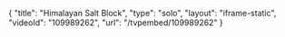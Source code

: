 {
    "title": "Himalayan Salt Block",
    "type": "solo",
    "layout": "iframe-static",
    "videoId": "109989262",
    "url": "\/tvpembed\/109989262"
}